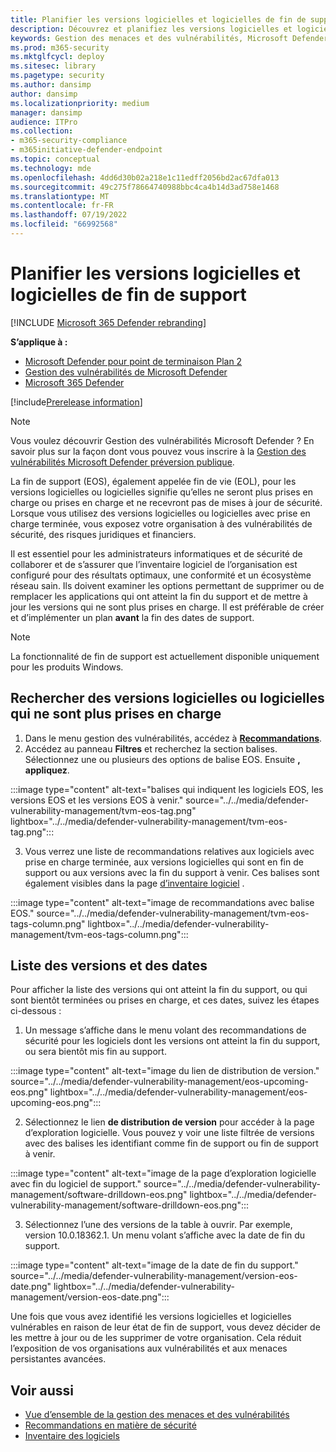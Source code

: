 ```yaml
---
title: Planifier les versions logicielles et logicielles de fin de support
description: Découvrez et planifiez les versions logicielles et logicielles qui ne sont plus prises en charge et qui ne recevront pas de mises à jour de sécurité.
keywords: Gestion des menaces et des vulnérabilités, Microsoft Defender pour point de terminaison recommandation de sécurité tvm, recommandation en matière de cybersécurité, recommandation de sécurité actionnable
ms.prod: m365-security
ms.mktglfcycl: deploy
ms.sitesec: library
ms.pagetype: security
ms.author: dansimp
author: dansimp
ms.localizationpriority: medium
manager: dansimp
audience: ITPro
ms.collection:
- m365-security-compliance
- m365initiative-defender-endpoint
ms.topic: conceptual
ms.technology: mde
ms.openlocfilehash: 4dd6d30b02a218e1c11edff2056bd2ac67dfa013
ms.sourcegitcommit: 49c275f78664740988bbc4ca4b14d3ad758e1468
ms.translationtype: MT
ms.contentlocale: fr-FR
ms.lasthandoff: 07/19/2022
ms.locfileid: "66992568"
---
```

# <a name="plan-for-end-of-support-software-and-software-versions"></a>Planifier les versions logicielles et logicielles de fin de support

[!INCLUDE [Microsoft 365 Defender rebranding](../../includes/microsoft-defender.md)]

**S’applique à :**

- [Microsoft Defender pour point de terminaison Plan 2](https://go.microsoft.com/fwlink/?linkid=2154037)
- [Gestion des vulnérabilités de Microsoft Defender](index.yml)
- [Microsoft 365 Defender](https://go.microsoft.com/fwlink/?linkid=2118804)

[!include[Prerelease information](../../includes/prerelease.md)]

>[!Note]
> Vous voulez découvrir Gestion des vulnérabilités Microsoft Defender ? En savoir plus sur la façon dont vous pouvez vous inscrire à la [Gestion des vulnérabilités Microsoft Defender préversion publique](../defender-vulnerability-management/get-defender-vulnerability-management.md).

La fin de support (EOS), également appelée fin de vie (EOL), pour les versions logicielles ou logicielles signifie qu’elles ne seront plus prises en charge ou prises en charge et ne recevront pas de mises à jour de sécurité. Lorsque vous utilisez des versions logicielles ou logicielles avec prise en charge terminée, vous exposez votre organisation à des vulnérabilités de sécurité, des risques juridiques et financiers.

Il est essentiel pour les administrateurs informatiques et de sécurité de collaborer et de s’assurer que l’inventaire logiciel de l’organisation est configuré pour des résultats optimaux, une conformité et un écosystème réseau sain. Ils doivent examiner les options permettant de supprimer ou de remplacer les applications qui ont atteint la fin du support et de mettre à jour les versions qui ne sont plus prises en charge. Il est préférable de créer et d’implémenter un plan **avant** la fin des dates de support.

> [!NOTE]
> La fonctionnalité de fin de support est actuellement disponible uniquement pour les produits Windows.

## <a name="find-software-or-software-versions-that-are-no-longer-supported"></a>Rechercher des versions logicielles ou logicielles qui ne sont plus prises en charge

1. Dans le menu gestion des vulnérabilités, accédez à [**Recommandations**](tvm-security-recommendation.md).
2. Accédez au panneau **Filtres** et recherchez la section balises. Sélectionnez une ou plusieurs des options de balise EOS. Ensuite **, appliquez**.

:::image type="content" alt-text="balises qui indiquent les logiciels EOS, les versions EOS et les versions EOS à venir." source="../../media/defender-vulnerability-management/tvm-eos-tag.png" lightbox="../../media/defender-vulnerability-management/tvm-eos-tag.png":::

3. Vous verrez une liste de recommandations relatives aux logiciels avec prise en charge terminée, aux versions logicielles qui sont en fin de support ou aux versions avec la fin du support à venir. Ces balises sont également visibles dans la page [d’inventaire logiciel](tvm-software-inventory.md) .

:::image type="content" alt-text="image de recommandations avec balise EOS." source="../../media/defender-vulnerability-management/tvm-eos-tags-column.png" lightbox="../../media/defender-vulnerability-management/tvm-eos-tags-column.png":::

## <a name="list-of-versions-and-dates"></a>Liste des versions et des dates

Pour afficher la liste des versions qui ont atteint la fin du support, ou qui sont bientôt terminées ou prises en charge, et ces dates, suivez les étapes ci-dessous :

1. Un message s’affiche dans le menu volant des recommandations de sécurité pour les logiciels dont les versions ont atteint la fin du support, ou sera bientôt mis fin au support.

:::image type="content" alt-text="image du lien de distribution de version." source="../../media/defender-vulnerability-management/eos-upcoming-eos.png" lightbox="../../media/defender-vulnerability-management/eos-upcoming-eos.png":::

2. Sélectionnez le lien **de distribution de version** pour accéder à la page d’exploration logicielle. Vous pouvez y voir une liste filtrée de versions avec des balises les identifiant comme fin de support ou fin de support à venir.

:::image type="content" alt-text="image de la page d’exploration logicielle avec fin du logiciel de support." source="../../media/defender-vulnerability-management/software-drilldown-eos.png" lightbox="../../media/defender-vulnerability-management/software-drilldown-eos.png":::

3. Sélectionnez l’une des versions de la table à ouvrir. Par exemple, version 10.0.18362.1. Un menu volant s’affiche avec la date de fin du support.

:::image type="content" alt-text="image de la date de fin du support." source="../../media/defender-vulnerability-management/version-eos-date.png" lightbox="../../media/defender-vulnerability-management/version-eos-date.png":::

Une fois que vous avez identifié les versions logicielles et logicielles vulnérables en raison de leur état de fin de support, vous devez décider de les mettre à jour ou de les supprimer de votre organisation. Cela réduit l’exposition de vos organisations aux vulnérabilités et aux menaces persistantes avancées.

## <a name="related-topics"></a>Voir aussi

- [Vue d’ensemble de la gestion des menaces et des vulnérabilités](defender-vulnerability-management.md)
- [Recommandations en matière de sécurité](tvm-security-recommendation.md)
- [Inventaire des logiciels](tvm-software-inventory.md)
